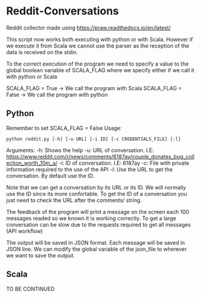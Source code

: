 # Reddit-Conversations

Reddit collector made using https://praw.readthedocs.io/en/latest/

This script now works both executing with python or with Scala. However if we
execute it from Scala we cannot use the parser as the reception of the data is
received on the stdin.

To the correct execution of the program we need to specify a value to the global
boolean variable of SCALA_FLAG where we specify either if we call it with python
or Scala

SCALA_FLAG = True  ->  We call the program with Scala
SCALA_FLAG = False ->  We call the program with python


## Python

Remember to set SCALA_FLAG = False
Usage:

```
python reddit.py [-h] [-u URL] [-i ID] [-c CREDENTIALS_FILE] [-l]
```

Arguments:
  -h: Shows the help
  -u: URL of conversation. I.E: https://www.reddit.com/r/news/comments/6187ay/couple_donates_bug_collection_worth_10m_a/
  -i: ID of conversation. I.E: 6187ay
  -c: File with private information required to the use of the API
  -l: Use the URL to get the conversation. By default use the ID.

Note that we can get a conversation by its URL or its ID. We will normally use the
ID since its more confortable. To get the ID of a conversation you just need to check
the URL after the comments/ string.

The feedback of the program will print a message on the screen each 100 messages
readed so we known it is working correctly. To get a large conversation can be slow
due to the requests required to get all messages (API workflow)

The output will be saved in JSON format. Each message will be saved in JSON line.
We can modify the global variable of the json_file to wherever we want to save the
output.

## Scala

TO BE CONTINUED
